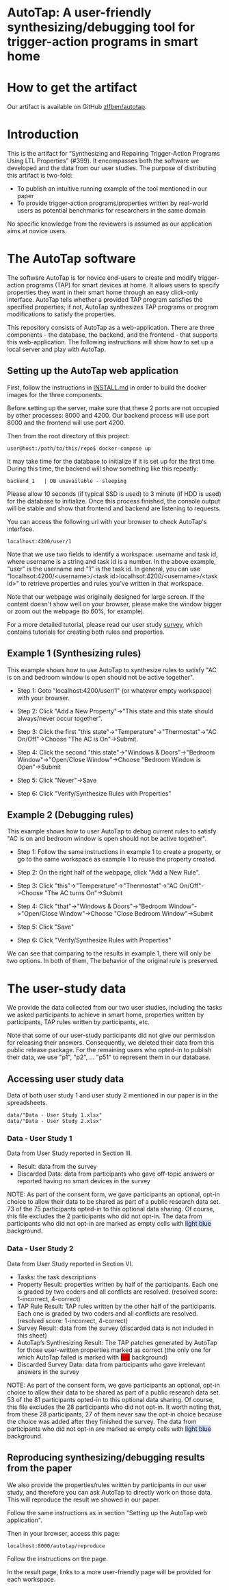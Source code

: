 AutoTap: A user-friendly synthesizing/debugging tool for trigger-action programs in smart home
===
# How to get the artifact
Our artifact is available on GitHub [zlfben/autotap](https://github.com/zlfben/autotap).

# Introduction

This is the artifact for “Synthesizing and Repairing Trigger-Action Programs Using LTL Properties” (#399). It encompasses both the software we developed and the data from our user studies. The purpose of distributing this artifact is two-fold: 
 -  To publish an intuitive running example of the tool mentioned in our paper 
 - To provide trigger-action programs/properties written by real-world users as potential benchmarks for researchers in the same domain

No specific knowledge from the reviewers is assumed as our application aims at novice users. 

# The AutoTap software
The software AutoTap is for novice end-users to create and modify trigger-action programs (TAP) for smart devices at home. It allows users to specify properties they want in their smart home through an easy click-only interface. AutoTap tells whether a provided TAP program satisfies the specified properties; if not, AutoTap synthesizes TAP programs or program modifications to satisfy the properties. 

This repository consists of AutoTap as a web-application. There are three components - the database, the backend, and the frontend - that supports this web-application. The following instructions will show how to set up a local server and play with AutoTap.

## Setting up the AutoTap web application
First, follow the instructions in [INSTALL.md](INSTALL.md) in order to build the docker images for the three components.

Before setting up the server, make sure that these 2 ports are not occupied by other processes: 8000 and 4200. Our backend process will use port 8000 and the frontend will use port 4200.

Then from the root directory of this project:
```console
user@host:/path/to/this/repo$ docker-compose up
```
It may take time for the database to initialize if it is set up for the first time. During this time, the backend will show something like this repeatly:
```
backend_1   | DB unavailable - sleeping
```
Please allow 10 seconds (if typical SSD is used) to 3 minute (if HDD is used) for the database to initialize. Once this process finished, the console output will be stable and show that frontend and backend are listening to requests.

You can access the following url with your browser to check AutoTap's interface. 
```
localhost:4200/user/1
```
Note that we use two fields to identify a workspace: username and task id, where username is a string and task id is a number. In the above example, "user" is the username and "1" is the task id. In general, you can use "localhsot:4200/\<username\>/\<task id\>localhsot:4200/\<username\>/\<task id\>" to retrieve properties and rules you've written in that workspace.

Note that our webpage was originally designed for large screen. If the content doesn't show well on your browser, please make the window bigger or zoom out the webpage (to 60%, for example).

For a more detailed tutorial, please read our user study [survey](./data/survey.pdf), which contains tutorials for creating both rules and properties.

## Example 1 (Synthesizing rules)
This example shows how to use AutoTap to synthesize rules to satisfy "AC is on and bedroom window is open should not be active together".

 - Step 1: Goto "localhost:4200/user/1" (or whatever empty workspace) with your browser.

 - Step 2: Click "Add a New Property"->"This state and this state should always/never occur together".

 - Step 3: Click the first "this state"->"Temperature"->"Thermostat"->"AC On/Off"->Choose "The AC is On"->Submit.

 - Step 4: Click the second "this state"->"Windows & Doors"->"Bedroom Window"->"Open/Close Window"->Choose "Bedroom Window is Open"->Submit

 - Step 5: Click "Never"->Save

 - Step 6: Click "Verify/Synthesize Rules with Properties"

## Example 2 (Debugging rules)
This example shows how to user AutoTap to debug current rules to satisfy "AC is on and bedroom window is open should not be active together".

 - Step 1: Follow the same instructions in example 1 to create a property, or go to the same workspace as example 1 to reuse the property created.

 - Step 2: On the right half of the webpage, click "Add a New Rule".

 - Step 3: Click "this"->"Temperature"->"Thermostat"->"AC On/Off"->Choose "The AC turns On"->Submit

 - Step 4: Click "that"->"Windows & Doors"->"Bedroom Window"->"Open/Close Window"->Choose "Close Bedroom Window"->Submit

 - Step 5: Click "Save"

 - Step 6: Click "Verify/Synthesize Rules with Properties"

We can see that comparing to the results in example 1, there will only be two options. In both of them, The behavior of the original rule is preserved.

# The user-study data
We provide the data collected from our two user studies, including the tasks we asked participants to achieve in smart home, properties written by participants, TAP rules written by participants, etc.

Note that some of our user-study participants did not give our permission for releasing their answers. Consequently, we deleted their data from this public release package. For the remaining users who opted-in to publish their data, we use "p1", "p2", ... "p51" to represent them in our database.

## Accessing user study data
Data of both user study 1 and user study 2 mentioned in our paper is in the spreadsheets.
```
data/"Data - User Study 1.xlsx"
data/"Data - User Study 2.xlsx"
```
### Data - User Study 1
Data from User Study reported in Section III.
 - Result: data from the survey
 - Discarded Data: data from participants who gave off-topic answers or reported having no smart devices in the survey

NOTE:
As part of the consent form, we gave participants an optional, opt-in choice to allow their data to be shared as part of a public research data set. 73 of the 75 participants opted-in to this optional data sharing. Of course, this file excludes the 2 participants who did not opt-in.
The data from participants who did not opt-in are marked as empty cells with <span style="background-color:#c9daf8">light blue</span> background.

### Data - User Study 2
Data from User Study reported in Section VI.
 - Tasks: the task descriptions
 - Property Result: properties written by half of the participants. Each one is graded by two coders and all conflicts are resolved. (resolved score: 1-incorrect, 4-correct)
 - TAP Rule Result: TAP rules written by the other half of the participants. Each one is graded by two coders and all conflicts are resolved. (resolved score: 1-incorrect, 4-correct)
 - Survey Result: data from the survey (discarded data is not included in this sheet)
 - AutoTap’s Synthesizing Result: The TAP patches generated by AutoTap for those user-written properties marked as correct (the only one for which AutoTap failed is marked with <span style="background-color:red">red</span> background)
 - Discarded Survey Data: data from participants who gave irrelevant answers in the survey

NOTE:
As part of the consent form, we gave participants an optional, opt-in choice to allow their data to be shared as part of a public research data set. 53 of the 81 participants opted-in to this optional data sharing. Of course, this file excludes the 28 participants who did not opt-in.
It worth noting that, from these 28 participants, 27 of them never saw the opt-in choice because the choice was added after they finished the survey.
The data from participants who did not opt-in are marked as empty cells with <span style="background-color:#c9daf8">light blue</span> background.


## Reproducing synthesizing/debugging results from the paper
We also provide the properties/rules written by participants in our user study, and therefore you can ask AutoTap to directly work on those data. This will reproduce the result we showed in our paper.

Follow the same instructions as in section "Setting up the AutoTap web application".

Then in your browser, access this page:
```
localhost:8000/autotap/reproduce
```
Follow the instructions on the page.

In the result page, links to a more user-friendly page will be provided for each workspace.
